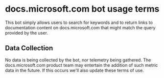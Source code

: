 # docs.microsoft.com bot usage terms
This bot simply allows users to search for keywords and to return links to documentation content on docs.microsoft.com that might match the query provided by the user. 

## Data Collection
No data is being collected by the bot, nor telemetry being gathered. The docs.microsoft.com product team may entertain the addition of such metric data in the future. If this occurs we'll also update these terms of use. 

